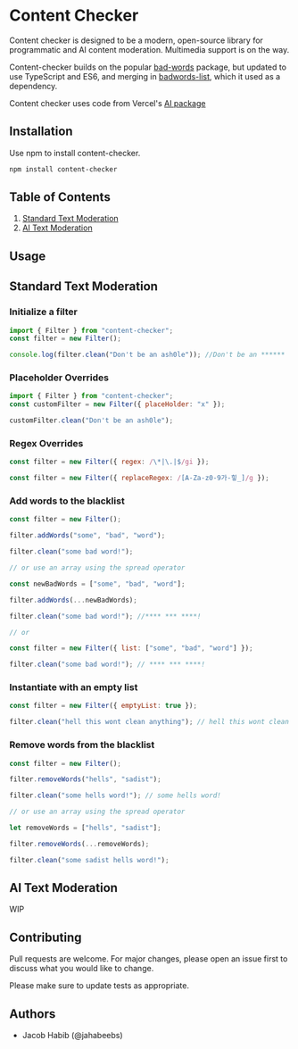 # Content Checker

Content checker is designed to be a modern, open-source library for programmatic and AI content moderation. Multimedia support is on the way.

Content-checker builds on the popular [bad-words](https://www.npmjs.com/package/bad-words) package,
but updated to use TypeScript and ES6, and merging in [badwords-list](https://www.npmjs.com/package/badwords-list), which it used as a dependency.

Content checker uses code from Vercel's [AI package](https://github.com/vercel/ai)

## Installation

Use npm to install content-checker.

```bash
npm install content-checker
```

## Table of Contents

1. [Standard Text Moderation](#Standard-Text-Moderation)
2. [AI Text Moderation](#AI-Text-Moderation)

## Usage

## Standard Text Moderation

### Initialize a filter

```js
import { Filter } from "content-checker";
const filter = new Filter();

console.log(filter.clean("Don't be an ash0le")); //Don't be an ******
```

### Placeholder Overrides

```js
import { Filter } from "content-checker";
const customFilter = new Filter({ placeHolder: "x" });

customFilter.clean("Don't be an ash0le");
```

### Regex Overrides

```js
const filter = new Filter({ regex: /\*|\.|$/gi });

const filter = new Filter({ replaceRegex: /[A-Za-z0-9가-힣_]/g });
```

### Add words to the blacklist

```js
const filter = new Filter();

filter.addWords("some", "bad", "word");

filter.clean("some bad word!");

// or use an array using the spread operator

const newBadWords = ["some", "bad", "word"];

filter.addWords(...newBadWords);

filter.clean("some bad word!"); //**** *** ****!

// or

const filter = new Filter({ list: ["some", "bad", "word"] });

filter.clean("some bad word!"); // **** *** ****!
```

### Instantiate with an empty list

```js
const filter = new Filter({ emptyList: true });

filter.clean("hell this wont clean anything"); // hell this wont clean anything
```

### Remove words from the blacklist

```js
const filter = new Filter();

filter.removeWords("hells", "sadist");

filter.clean("some hells word!"); // some hells word!

// or use an array using the spread operator

let removeWords = ["hells", "sadist"];

filter.removeWords(...removeWords);

filter.clean("some sadist hells word!");
```

## AI Text Moderation

WIP

## Contributing

Pull requests are welcome. For major changes, please open an issue first
to discuss what you would like to change.

Please make sure to update tests as appropriate.

## Authors

- Jacob Habib (@jahabeebs)
